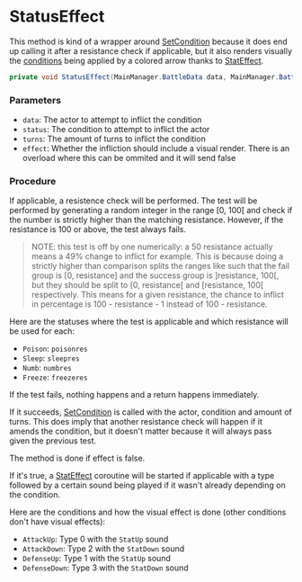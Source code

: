 # StatusEffect
This method is kind of a wrapper around [SetCondition](SetCondition.md) because it does end up calling it after a resistance check if applicable, but it also renders visually the [conditions](../Conditions.md) being applied by a colored arrow thanks to [StatEffect](../../Visual%20rendering/StatEffect.md).

```cs
private void StatusEffect(MainManager.BattleData data, MainManager.BattleCondition status, int turns, bool effect)
```

### Parameters

- `data`: The actor to attempt to inflict the condition
- `status`: The condition to attempt to inflict the actor
- `turns`: The amount of turns to inflict the condition
- `effect`: Whether the infliction should include a visual render. There is an overload where this can be ommited and it will send false

### Procedure

If applicable, a resistence check will be performed. The test will be performed by generating a random integer in the range \[0, 100\[ and check if the number is strictly higher than the matching resistance. However, if the resistance is 100 or above, the test always fails.

> NOTE: this test is off by one numerically: a 50 resistance actually means a 49% change to inflict for example. This is because doing a strictly higher than comparison splits the ranges like such that the fail group is \[0, resistance\] and the success group is \]resistance, 100\[, but they should be split to \[0, resistance\[ and \[resistance, 100\[ respectively. This means for a given resistance, the chance to inflict in percentage is 100 - resistance - 1 instead of 100 - resistance.

Here are the statuses where the test is applicable and which resistance will be used for each:

- `Poison`: `poisonres`
- `Sleep`: `sleepres`
- `Numb`: `numbres`
- `Freeze`: `freezeres`

If the test fails, nothing happens and a return happens immediately.

If it succeeds, [SetCondition](SetCondition.md) is called with the actor, condition and amount of turns. This does imply that another resistance check will happen if it amends the condition, but it doesn't matter because it will always pass given the previous test.

The method is done if effect is false.

If it's true, a [StatEffect](../../Visual%20rendering/StatEffect.md) coroutine will be started if applicable with a type followed by a certain sound being played if it wasn't already depending on the condition.

Here are the conditions and how the visual effect is done (other conditions don't have visual effects):

- `AttackUp`: Type 0 with the `StatUp` sound
- `AttackDown`: Type 2 with the `StatDown` sound
- `DefenseUp`: Type 1 with the `StatUp` sound
- `DefenseDown`: Type 3 with the `StatDown` sound
